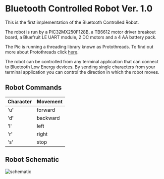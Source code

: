 # Bluetooth Controlled Robot Ver. 1.0

This is the first implementation of the Bluetooth Controlled Robot.

The robot is run by a PIC32MX250F128B, a TB6612 motor driver breakout board, a Bluefruit LE UART module, 2 DC motors and a 4 AA battery pack.

The Pic is running a threading library known as Protothreads. To find out more about Protothreads click [here](http://people.ece.cornell.edu/land/courses/ece4760/PIC32/index_Protothreads.html).

The robot can be controlled from any terminal application that can connect to Bluetooth Low Energy devices. By sending single characters from your terminal application you can control the direction in which the robot moves.


## Robot Commands


| Character | Movement |
| --- | --- |
| 'u' | forward |
| 'd' | backward |
| 'l' | left |
| 'r' | right |
| 's' | stop|

## Robot Schematic 
![schematic](ARStark.github.com/Robots/Bluetooth-Robot-V1.0/bluetooth_robot_2WD_schematic_final.jpg)
